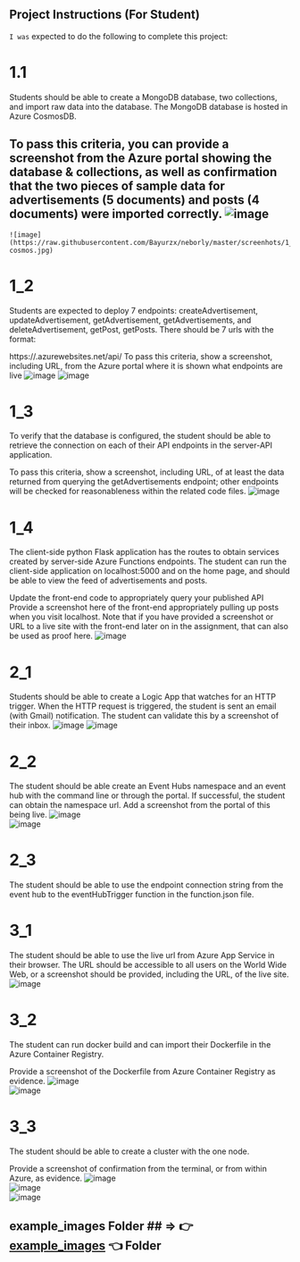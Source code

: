## Project Instructions (For Student)

`I was` expected to do the following to complete this project:
# 1.1 
Students should be able to create a MongoDB database, two collections, and import raw data into the database. The MongoDB database is hosted in Azure CosmosDB.

To pass this criteria, you can provide a screenshot from the Azure portal showing the database & collections, as well as confirmation that the two pieces of sample data for advertisements (5 documents) and posts (4 documents) were imported correctly.
    ![image](https://raw.githubusercontent.com/Bayurzx/neborly/master/screenhots/1_1%20advert%20import-cosmos.jpg)
--
    ![image](https://raw.githubusercontent.com/Bayurzx/neborly/master/screenhots/1_1%20posts%20import-cosmos.jpg)

# 1_2

Students are expected to deploy 7 endpoints: createAdvertisement, updateAdvertisement, getAdvertisement, getAdvertisements, and deleteAdvertisement, getPost, getPosts. There should be 7 urls with the format:

https://<STUDENT-APP-NAME>.azurewebsites.net/api/<endpoint>
To pass this criteria, show a screenshot, including URL, from the Azure portal where it is shown what endpoints are live
    ![image](https://raw.githubusercontent.com/Bayurzx/neborly/master/screenhots/1_2-many-fx-url.jpg)
    ![image](https://raw.githubusercontent.com/Bayurzx/neborly/master/screenhots/1_2-many-fx-url2.jpg)


# 1_3

To verify that the database is configured, the student should be able to retrieve the connection on each of their API endpoints in the server-API application.

To pass this criteria, show a screenshot, including URL, of at least the data returned from querying the getAdvertisements endpoint; other endpoints will be checked for reasonableness within the related code files.
    ![image](https://raw.githubusercontent.com/Bayurzx/neborly/master/screenhots/1_3%20getAdverisements-live.jpg)

# 1_4

The client-side python Flask application has the routes to obtain services created by server-side Azure Functions endpoints. The student can run the client-side application on localhost:5000 and on the home page, and should be able to view the feed of advertisements and posts.

Update the front-end code to appropriately query your published API
Provide a screenshot here of the front-end appropriately pulling up posts when you visit localhost. Note that if you have provided a screenshot or URL to a live site with the front-end later on in the assignment, that can also be used as proof here.
    ![image](https://raw.githubusercontent.com/Bayurzx/neborly/master/screenhots/1_4%20neighborlywebapp-flask-local.jpg)

# 2_1

Students should be able to create a Logic App that watches for an HTTP trigger. When the HTTP request is triggered, the student is sent an email (with Gmail) notification. The student can validate this by a screenshot of their inbox.
    ![image](https://raw.githubusercontent.com/Bayurzx/neborly/master/screenhots/2_1%20logicapp-trigger1.jpg)
    ![image](https://raw.githubusercontent.com/Bayurzx/neborly/master/screenhots/2_1%20logicapp-trigger2.jpg)


# 2_2

The student should be able create an Event Hubs namespace and an event hub with the command line or through the portal. If successful, the student can obtain the namespace url. Add a screenshot from the portal of this being live.
    ![image](https://raw.githubusercontent.com/Bayurzx/neborly/master/screenhots/2_2%20eventhub-namespace-url.jpg)    
    ![image](https://raw.githubusercontent.com/Bayurzx/neborly/master/screenhots/2_2%20eventhub-namespace-url2.jpg)    
    



# 2_3

The student should be able to use the endpoint connection string from the event hub to the eventHubTrigger function in the function.json file.
    <!-- ![image](https://raw.githubusercontent.com/Bayurzx/myproject/master/example_images/Stand_out_bonuses/bonus1_1.jpg)     -->
    

# 3_1

The student should be able to use the live url from Azure App Service in their browser. The URL should be accessible to all users on the World Wide Web, or a screenshot should be provided, including the URL, of the live site.
    ![image](https://raw.githubusercontent.com/Bayurzx/neborly/master/screenhots/3_1%20neighborlywebapp-flask-live.jpg)    
    
# 3_2

The student can run docker build and can import their Dockerfile in the Azure Container Registry.

Provide a screenshot of the Dockerfile from Azure Container Registry as evidence.
    ![image](https://raw.githubusercontent.com/Bayurzx/neborly/master/screenhots/3_2%20docker_image%20ACR%20live.jpg)    
    ![image](https://raw.githubusercontent.com/Bayurzx/neborly/master/screenhots/3_2%20dockerfile-gen-acr.jpg)    
    
# 3_3

The student should be able to create a cluster with the one node.

Provide a screenshot of confirmation from the terminal, or from within Azure, as evidence.
    ![image](https://raw.githubusercontent.com/Bayurzx/neborly/master/screenhots/3_3%20Kubernetes%20services%20in%20Azure.jpg)    
    ![image](https://raw.githubusercontent.com/Bayurzx/neborly/master/screenhots/3_3%20kube-current-contexts.jpg)    
    ![image](https://raw.githubusercontent.com/Bayurzx/neborly/master/screenhots/3_3%20kube-live-deployment.jpg)    
    


## example_images Folder ## => 👉 [example_images](https://github.com/Bayurzx/neborly/tree/master/screenhots) 👈 Folder